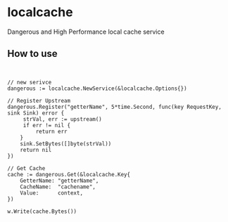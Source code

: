 # localcache
Dangerous and High Performance local cache service


## How to use

```golang


// new serivce
dangerous := localcache.NewService(&localcache.Options{})

// Register Upstream
dangerous.Register("getterName", 5*time.Second, func(key RequestKey, sink Sink) error {
     strVal, err := upstream()
     if err != nil {
         return err
    }
    sink.SetBytes([]byte(strVal))
    return nil
})

// Get Cache
cache := dangerous.Get(&localcache.Key{
    GetterName: "getterName",
    CacheName:  "cachename",
    Value:      context,
})

w.Write(cache.Bytes())
```

    


    